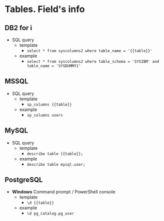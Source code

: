 # Tables. Field's info

## DB2 for i

* SQL query
    * template
        * `select * from syscolumns2 where table_name = '{{table}}'`
    * example
        * `select * from syscolumns2 where table_schema = 'SYSIBM' and table_name = 'SYSDUMMY1'`



## MSSQL

* SQL query
    * template
        * `sp_columns {{table}}`
    * example
        * `sp_columns users`



## MySQL

* SQL query
    * template
        * `describe table {{table}};`
    * example
        * `describe table mysql.user;`



## PostgreSQL

* **Windows** Command prompt / PowerShell console
    * template
        * `\d {{table}}`
    * example
        * `\d pg_catalog.pg_user`
